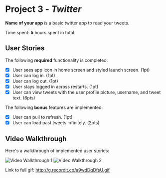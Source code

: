 # Project 3 - *Twitter*

**Name of your app** is a basic twitter app to read your tweets.

Time spent: **5** hours spent in total

## User Stories

The following **required** functionality is completed:

- [X] User sees app icon in home screen and styled launch screen. (1pt)
- [X] User can log in. (1pt)
- [X] User can log out. (1pt)
- [X] User stays logged in across restarts. (1pt)
- [X] User can view tweets with the user profile picture, username, and tweet text. (6pts)

The following **bonus** features are implemented:

- [X] User can pull to refresh. (1pt)
- [X] User can load past tweets infinitely. (2pts)

## Video Walkthrough

Here's a walkthrough of implemented user stories:

<img src='http://g.recordit.co/kQKSWV4us0.gif' title='Video Walkthrough' width='' alt='Video Walkthrough 1' />
<img src='http://g.recordit.co/xLbI4abAXV.gif' title='Video Walkthrough' width='' alt='Video Walkthrough 2' />

Link to full gif: http://g.recordit.co/a9wdDqDfsU.gif



